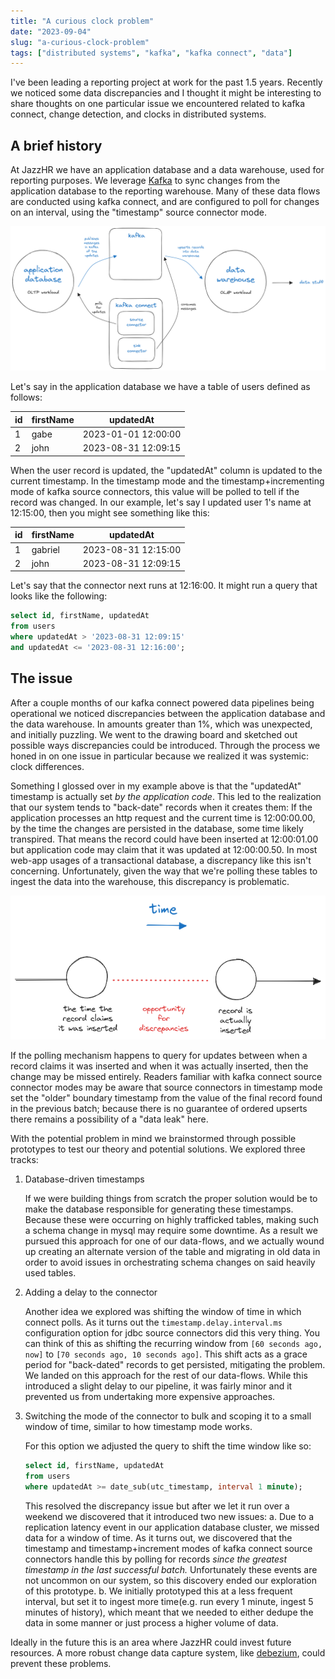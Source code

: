 ```yaml
---
title: "A curious clock problem"
date: "2023-09-04"
slug: "a-curious-clock-problem"
tags: ["distributed systems", "kafka", "kafka connect", "data"]
---
```


I've been leading a reporting project at work for the past 1.5 years. Recently we noticed some data discrepancies and I thought it might be interesting to share thoughts on one particular issue we encountered related to kafka connect, change detection, and clocks in distributed systems.

## A brief history
At JazzHR we have an application database and a data warehouse, used for reporting purposes. We leverage [Kafka](https://kafka.apache.org/) to sync changes from the application database to the reporting warehouse. Many of these data flows are conducted using kafka connect, and are configured to poll for changes on an interval, using the "timestamp" source connector mode. 

![Kafka architecture at JazzHR](./2023-09-04-distributed-system-clock-issue/1.png)

Let's say in the application database we have a table of users defined as follows:

| id | firstName | updatedAt |
| - | - | - |
| 1 | gabe | 2023-01-01 12:00:00 |
| 2 | john | 2023-08-31 12:09:15 |

When the user record is updated, the "updatedAt" column is updated to the current timestamp. In the timestamp mode and the timestamp+incrementing mode of kafka source connectors, this value will be polled to tell if the record was changed. In our example, let's say I updated user 1's name at 12:15:00, then you might see something like this:

| id | firstName | updatedAt |
| - | - | - |
| 1 | gabriel | 2023-08-31 12:15:00 |
| 2 | john | 2023-08-31 12:09:15 |

Let's say that the connector next runs at 12:16:00. It might run a query that looks like the following:

```sql
select id, firstName, updatedAt
from users
where updatedAt > '2023-08-31 12:09:15'
and updatedAt <= '2023-08-31 12:16:00';
```

## The issue
After a couple months of our kafka connect powered data pipelines being operational we noticed discrepancies between the application database and the data warehouse. In amounts greater than 1%, which was unexpected, and initially puzzling. We went to the drawing board and sketched out possible ways discrepancies could be introduced. Through the process we honed in on one issue in particular because we realized it was systemic: clock differences.

Something I glossed over in my example above is that the "updatedAt" timestamp is actually set _by the application code_.  This led to the realization that our system tends to "back-date" records when it creates them: If the application processes an http request and the current time is 12:00:00.00, by the time the changes are persisted in the database, some time likely transpired. That means the record could have been inserted at 12:00:01.00 but application code may claim that it was updated at 12:00:00.50. In most web-app usages of a transactional database, a discrepancy like this isn't concerning. Unfortunately, given the way that we're polling these tables to ingest the data into the warehouse, this discrepancy is problematic.


![Distributed clock sync issue](./2023-09-04-distributed-system-clock-issue/2.png)

If the polling mechanism happens to query for updates between when a record claims it was inserted and when it was actually inserted, then the change may be missed entirely. Readers familiar with kafka connect source connector modes may be aware that source connectors in timestamp mode set the "older" boundary timestamp from the value of the final record found in the previous batch; because there is no guarantee of ordered upserts there remains a possibility of a "data leak" here.

With the potential problem in mind we brainstormed through possible prototypes to test our theory and potential solutions. We explored three tracks:

1. Database-driven timestamps

    If we were building things from scratch the proper solution would be to make the database responsible for generating these timestamps. Because these were occurring on highly trafficked tables, making such a schema change in mysql may require some downtime. As a result we pursued this approach for one of our data-flows, and we actually wound up creating an alternate version of the table and migrating in old data in order to avoid issues in orchestrating schema changes on said heavily used tables.

2. Adding a delay to the connector

    Another idea we explored was shifting the window of time in which connect polls. As it turns out the `timestamp.delay.interval.ms` configuration option for jdbc source connectors did this very thing. You can think of this as shifting the recurring window from `[60 seconds ago, now]` to `[70 seconds ago, 10 seconds ago]`. This shift acts as a grace period for "back-dated" records to get persisted, mitigating the problem. We landed on this approach for the rest of our data-flows. While this introduced a slight delay to our pipeline, it was fairly minor and it prevented us from undertaking more expensive approaches.

3. Switching the mode of the connector to bulk and scoping it to a small window of time, similar to how timestamp mode works.

    For this option we adjusted the query to shift the time window like so: 
    ```sql
    select id, firstName, updatedAt
    from users
    where updatedAt >= date_sub(utc_timestamp, interval 1 minute);
    ```

    This resolved the discrepancy issue but after we let it run over a weekend we discovered that it introduced two new issues:
        a. Due to a replication latency event in our application database cluster, we missed data for a window of time. As it turns out, we discovered that the timestamp and timestamp+increment modes of kafka connect source connectors handle this by polling for records _since the greatest timestamp in the last successful batch._ Unfortunately these events are not uncommon on our system, so this discovery ended our exploration of this prototype.
        b. We initially prototyped this at a less frequent interval, but set it to ingest more time(e.g. run every 1 minute, ingest 5 minutes of history), which meant that we needed to either dedupe the data in some manner or just process a higher volume of data.

Ideally in the future this is an area where JazzHR could invest future resources. A more robust change data capture system, like [debezium](https://debezium.io/), could prevent these problems.